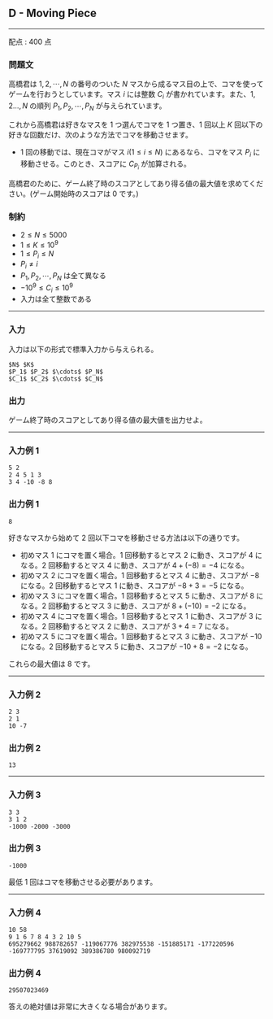 ## D - Moving Piece
---

配点 : $400$ 点

### 問題文

高橋君は $1, 2, \cdots, N$ の番号のついた $N$ マスから成るマス目の上で、コマを使ってゲームを行おうとしています。マス $i$ には整数 $C_i$ が書かれています。また、$1, 2 …, N$ の順列 $P_1, P_2, \cdots, P_N$ が与えられています。

これから高橋君は好きなマスを $1$ つ選んでコマを $1$ つ置き、$1$ 回以上 $K$ 回以下の好きな回数だけ、次のような方法でコマを移動させます。

- $1$ 回の移動では、現在コマがマス $i (1 \leq i \leq N)$ にあるなら、コマをマス $P_i$ に移動させる。このとき、スコアに $C_{P_i}$ が加算される。

高橋君のために、ゲーム終了時のスコアとしてあり得る値の最大値を求めてください。(ゲーム開始時のスコアは $0$ です。)

### 制約

- $2 \leq N \leq 5000$
- $1 \leq K \leq 10^9$
- $1 \leq P_i \leq N$
- $P_i \neq i$
- $P_1, P_2, \cdots, P_N$ は全て異なる
- $-10^9 \leq C_i \leq 10^9$
- 入力は全て整数である

---


### 入力

入力は以下の形式で標準入力から与えられる。

```
$N$ $K$
$P_1$ $P_2$ $\cdots$ $P_N$
$C_1$ $C_2$ $\cdots$ $C_N$

```

### 出力

ゲーム終了時のスコアとしてあり得る値の最大値を出力せよ。

---


### 入力例 1

```
5 2
2 4 5 1 3
3 4 -10 -8 8

```

### 出力例 1

```
8

```

好きなマスから始めて $2$ 回以下コマを移動させる方法は以下の通りです。

- 初めマス $1$ にコマを置く場合。$1$ 回移動するとマス $2$ に動き、スコアが $4$ になる。$2$ 回移動するとマス $4$ に動き、スコアが $4 + (-8) = -4$ になる。
- 初めマス $2$ にコマを置く場合。$1$ 回移動するとマス $4$ に動き、スコアが $-8$ になる。$2$ 回移動するとマス $1$ に動き、スコアが $-8 + 3 = -5$ になる。
- 初めマス $3$ にコマを置く場合。$1$ 回移動するとマス $5$ に動き、スコアが $8$ になる。$2$ 回移動するとマス $3$ に動き、スコアが $8 + (-10) = -2$ になる。
- 初めマス $4$ にコマを置く場合。$1$ 回移動するとマス $1$ に動き、スコアが $3$ になる。$2$ 回移動するとマス $2$ に動き、スコアが $3 + 4 = 7$ になる。
- 初めマス $5$ にコマを置く場合。$1$ 回移動するとマス $3$ に動き、スコアが $-10$ になる。$2$ 回移動するとマス $5$ に動き、スコアが $-10 + 8 = -2$ になる。

これらの最大値は $8$ です。

---


### 入力例 2

```
2 3
2 1
10 -7

```

### 出力例 2

```
13

```

---


### 入力例 3

```
3 3
3 1 2
-1000 -2000 -3000

```

### 出力例 3

```
-1000

```

最低 $1$ 回はコマを移動させる必要があります。

---


### 入力例 4

```
10 58
9 1 6 7 8 4 3 2 10 5
695279662 988782657 -119067776 382975538 -151885171 -177220596 -169777795 37619092 389386780 980092719

```

### 出力例 4

```
29507023469

```

答えの絶対値は非常に大きくなる場合があります。
